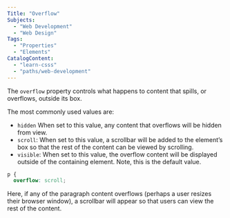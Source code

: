 ```yaml
---
Title: "Overflow"
Subjects:
  - "Web Development"
  - "Web Design"
Tags: 
  - "Properties"
  - "Elements"
CatalogContent:
  - "learn-csss"
  - "paths/web-development"
---
```


The `overflow` property controls what happens to content that spills, or overflows, outside its box. 

The most commonly used values are:

- `hidden` When set to this value, any content that overflows will be hidden from view.
- `scroll`: When set to this value, a scrollbar will be added to the element’s box so that the rest of the content can be viewed by scrolling.
- `visible`: When set to this value, the overflow content will be displayed outside of the containing element. Note, this is the default value.

```css
p {
  overflow: scroll; 
```

Here, if any of the paragraph content overflows (perhaps a user resizes their browser window), a scrollbar will appear so that users can view the rest of the content.